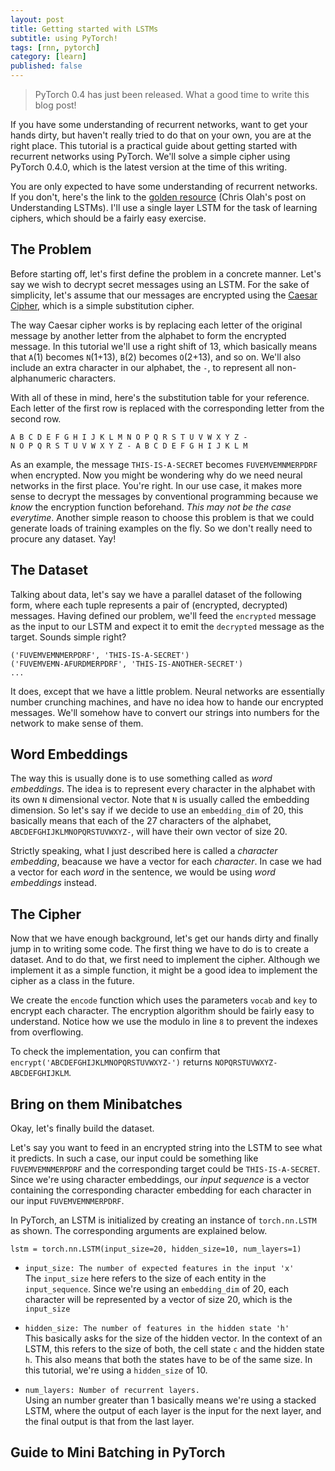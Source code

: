 ```yaml
---
layout: post
title: Getting started with LSTMs
subtitle: using PyTorch!
tags: [rnn, pytorch]
category: [learn]
published: false
---
```

> PyTorch 0.4 has just been released. What a good time to write this blog post!

If you have some understanding of recurrent networks, want to get your hands dirty, but haven't really tried to do that on your own, you are at the right place. This tutorial is a practical guide about getting started with recurrent networks using PyTorch. We'll solve a simple cipher using PyTorch 0.4.0, which is the latest version at the time of this writing.  

You are only expected to have some understanding of recurrent networks. If you don't, here's the link to the [golden resource](http://colah.github.io/posts/2015-08-Understanding-LSTMs/) (Chris Olah's post on Understanding LSTMs). I'll use a single layer LSTM for the task of learning ciphers, which should be a fairly easy exercise.

## The Problem

Before starting off, let's first define the problem in a concrete manner. Let's say we wish to decrypt secret messages using an LSTM. For the sake of simplicity, let's assume that our messages are encrypted using the [Caesar Cipher](https://en.wikipedia.org/wiki/Caesar_cipher), which is a simple substitution cipher.  

The way Caesar cipher works is by replacing each letter of the original message by another letter from the alphabet to form the encrypted message. In this tutorial we'll use a right shift of 13, which basically means that `A`(1) becomes `N`(1+13), `B`(2) becomes `O`(2+13), and so on. We'll also include an extra character in our alphabet, the `-`, to represent all non-alphanumeric characters.

With all of these in mind, here's the substitution table for your reference. Each letter of the first row is replaced with the corresponding letter from the second row.

```
A B C D E F G H I J K L M N O P Q R S T U V W X Y Z -
N O P Q R S T U V W X Y Z - A B C D E F G H I J K L M
```

As an example, the message `THIS-IS-A-SECRET` becomes `FUVEMVEMNMERPDRF` when encrypted. Now you might be wondering why do we need neural networks in the first place. You're right. In our use case, it makes more sense to decrypt the messages by conventional programming because we _know_ the encryption function beforehand. _This may not be the case everytime_. Another simple reason to choose this problem is that we could generate loads of training examples on the fly. So we don't really need to procure any dataset. Yay!

## The Dataset

Talking about data, let's say we have a parallel dataset of the following form, where each tuple represents a pair of (encrypted, decrypted) messages. Having defined our problem, we'll feed the `encrypted` message as the input to our LSTM and expect it to emit the `decrypted` message as the target. Sounds simple right?
```
('FUVEMVEMNMERPDRF', 'THIS-IS-A-SECRET')
('FUVEMVEMN-AFURDMERPDRF', 'THIS-IS-ANOTHER-SECRET')
...
```

It does, except that we have a little problem. Neural networks are essentially number crunching machines, and have no idea how to hande our encrypted messages. We'll somehow have to convert our strings into numbers for the network to make sense of them.

## Word Embeddings
The way this is usually done is to use something called as _word embeddings_. The idea is to represent every character in the alphabet with its own `N` dimensional vector. Note that `N` is usually called the embedding dimension. So let's say if we decide to use an `embedding_dim` of 20, this basically means that each of the 27 characters of the alphabet, `ABCDEFGHIJKLMNOPQRSTUVWXYZ-`, will have their own vector of size 20.

Strictly speaking, what I just described here is called a _character embedding_, beacause we have a vector for each _character_. In case we had a vector for each _word_ in the sentence, we would be using _word embeddings_ instead.  

## The Cipher
Now that we have enough background, let's get our hands dirty and finally jump in to writing some code. The first thing we have to do is to create a dataset. And to do that, we first need to implement the cipher. Although we implement it as a simple function, it might be a good idea to implement the cipher as a class in the future.

We create the `encode` function which uses the parameters `vocab` and `key` to encrypt each character. The encryption algorithm should be fairly easy to understand. Notice how we use the modulo in line `8` to prevent the indexes from overflowing.

<script src="https://gist.github.com/nikhilweee/13243631f8ed219167ccd3866ce3204e.js"></script>

To check the implementation, you can confirm that `encrypt('ABCDEFGHIJKLMNOPQRSTUVWXYZ-')` returns `NOPQRSTUVWXYZ-ABCDEFGHIJKLM`.

## Bring on them Minibatches
Okay, let's finally build the dataset. 


Let's say you want to feed in an encrypted string into the LSTM to see what it predicts. In such a case, our input could be something like `FUVEMVEMNMERPDRF` and the corresponding target could be `THIS-IS-A-SECRET`. Since we're using character embeddings, our _input sequence_ is a vector containing the corresponding character embedding for each character in our input `FUVEMVEMNMERPDRF`.

In PyTorch, an LSTM is initialized by creating an instance of `torch.nn.LSTM` as shown. The corresponding arguments are explained below.

```
lstm = torch.nn.LSTM(input_size=20, hidden_size=10, num_layers=1)
```

* `input_size: The number of expected features in the input 'x'`  
   The `input_size` here refers to the size of each entity in the `input_sequence`. Since we're using an `embedding_dim` of 20, each character will be represented by a vector of size 20, which is the `input_size`

* `hidden_size: The number of features in the hidden state 'h'`  
   This basically asks for the size of the hidden vector. In the context of an LSTM, this refers to the size of both, the cell state `c` and the hidden state `h`. This also means that both the states have to be of the same size. In this tutorial, we're using a `hidden_size` of 10.

* `num_layers: Number of recurrent layers.`  
   Using an number greater than 1 basically means we're using a stacked LSTM, where the output of each layer is the input for the next layer, and the final output is that from the last layer.


## Guide to Mini Batching in PyTorch


